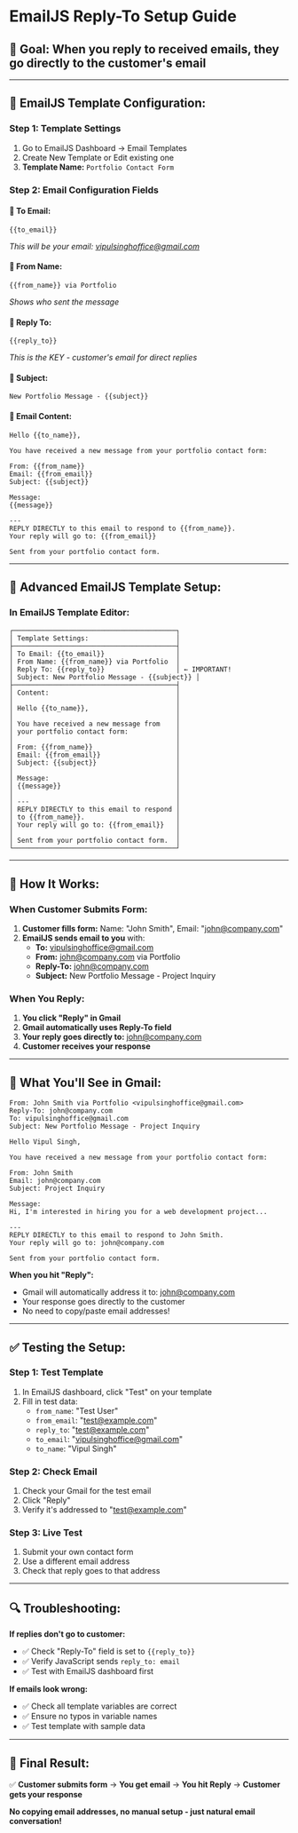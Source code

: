 # EmailJS Reply-To Setup Guide

## 🎯 **Goal:** When you reply to received emails, they go directly to the customer's email

---

## 📧 **EmailJS Template Configuration:**

### **Step 1: Template Settings**
1. Go to EmailJS Dashboard → Email Templates
2. Create New Template or Edit existing one
3. **Template Name:** `Portfolio Contact Form`

### **Step 2: Email Configuration Fields**

#### **📌 To Email:**
```
{{to_email}}
```
*This will be your email: vipulsinghoffice@gmail.com*

#### **📌 From Name:**
```
{{from_name}} via Portfolio
```
*Shows who sent the message*

#### **📌 Reply To:**
```
{{reply_to}}
```
*This is the KEY - customer's email for direct replies*

#### **📌 Subject:**
```
New Portfolio Message - {{subject}}
```

#### **📌 Email Content:**
```
Hello {{to_name}},

You have received a new message from your portfolio contact form:

From: {{from_name}}
Email: {{from_email}}
Subject: {{subject}}

Message:
{{message}}

---
REPLY DIRECTLY to this email to respond to {{from_name}}.
Your reply will go to: {{from_email}}

Sent from your portfolio contact form.
```

---

## 🔧 **Advanced EmailJS Template Setup:**

### **In EmailJS Template Editor:**

```
┌─────────────────────────────────────────┐
│ Template Settings:                      │
├─────────────────────────────────────────┤
│ To Email: {{to_email}}                  │
│ From Name: {{from_name}} via Portfolio  │
│ Reply To: {{reply_to}}                  │ ← IMPORTANT!
│ Subject: New Portfolio Message - {{subject}} │
├─────────────────────────────────────────┤
│ Content:                                │
│                                         │
│ Hello {{to_name}},                      │
│                                         │
│ You have received a new message from    │
│ your portfolio contact form:            │
│                                         │
│ From: {{from_name}}                     │
│ Email: {{from_email}}                   │
│ Subject: {{subject}}                    │
│                                         │
│ Message:                                │
│ {{message}}                             │
│                                         │
│ ---                                     │
│ REPLY DIRECTLY to this email to respond │
│ to {{from_name}}.                       │
│ Your reply will go to: {{from_email}}   │
│                                         │
│ Sent from your portfolio contact form.  │
└─────────────────────────────────────────┘
```

---

## 🎯 **How It Works:**

### **When Customer Submits Form:**
1. **Customer fills form:** Name: "John Smith", Email: "john@company.com"
2. **EmailJS sends email to you** with:
   - **To:** vipulsinghoffice@gmail.com
   - **From:** john@company.com via Portfolio
   - **Reply-To:** john@company.com
   - **Subject:** New Portfolio Message - Project Inquiry

### **When You Reply:**
1. **You click "Reply" in Gmail**
2. **Gmail automatically uses Reply-To field**
3. **Your reply goes directly to:** john@company.com
4. **Customer receives your response**

---

## 📱 **What You'll See in Gmail:**

```
From: John Smith via Portfolio <vipulsinghoffice@gmail.com>
Reply-To: john@company.com
To: vipulsinghoffice@gmail.com
Subject: New Portfolio Message - Project Inquiry

Hello Vipul Singh,

You have received a new message from your portfolio contact form:

From: John Smith
Email: john@company.com
Subject: Project Inquiry

Message:
Hi, I'm interested in hiring you for a web development project...

---
REPLY DIRECTLY to this email to respond to John Smith.
Your reply will go to: john@company.com

Sent from your portfolio contact form.
```

**When you hit "Reply":**
- Gmail will automatically address it to: john@company.com
- Your response goes directly to the customer
- No need to copy/paste email addresses!

---

## ✅ **Testing the Setup:**

### **Step 1: Test Template**
1. In EmailJS dashboard, click "Test" on your template
2. Fill in test data:
   - `from_name`: "Test User"
   - `from_email`: "test@example.com"
   - `reply_to`: "test@example.com"
   - `to_email`: "vipulsinghoffice@gmail.com"
   - `to_name`: "Vipul Singh"

### **Step 2: Check Email**
1. Check your Gmail for the test email
2. Click "Reply"
3. Verify it's addressed to "test@example.com"

### **Step 3: Live Test**
1. Submit your own contact form
2. Use a different email address
3. Check that reply goes to that address

---

## 🔍 **Troubleshooting:**

**If replies don't go to customer:**
- ✅ Check "Reply-To" field is set to `{{reply_to}}`
- ✅ Verify JavaScript sends `reply_to: email`
- ✅ Test with EmailJS dashboard first

**If emails look wrong:**
- ✅ Check all template variables are correct
- ✅ Ensure no typos in variable names
- ✅ Test template with sample data

---

## 🎉 **Final Result:**

✅ **Customer submits form** → **You get email** → **You hit Reply** → **Customer gets your response**

**No copying email addresses, no manual setup - just natural email conversation!**